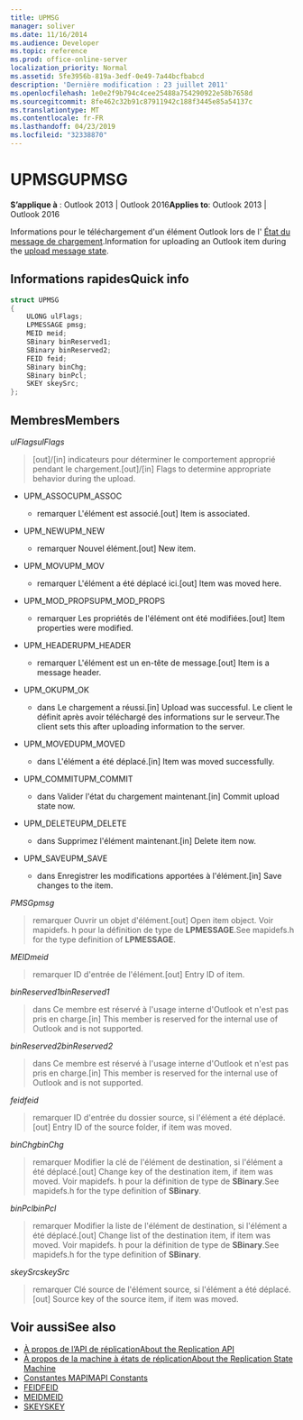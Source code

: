 ```yaml
---
title: UPMSG
manager: soliver
ms.date: 11/16/2014
ms.audience: Developer
ms.topic: reference
ms.prod: office-online-server
localization_priority: Normal
ms.assetid: 5fe3956b-819a-3edf-0e49-7a44bcfbabcd
description: 'Dernière modification : 23 juillet 2011'
ms.openlocfilehash: 1e0e2f9b794c4cee25488a754290922e58b7658d
ms.sourcegitcommit: 8fe462c32b91c87911942c188f3445e85a54137c
ms.translationtype: MT
ms.contentlocale: fr-FR
ms.lasthandoff: 04/23/2019
ms.locfileid: "32338870"
---
```

# <a name="upmsg"></a><span data-ttu-id="33e4d-103">UPMSG</span><span class="sxs-lookup"><span data-stu-id="33e4d-103">UPMSG</span></span>

<span data-ttu-id="33e4d-104">**S’applique à** : Outlook 2013 | Outlook 2016</span><span class="sxs-lookup"><span data-stu-id="33e4d-104">**Applies to**: Outlook 2013 | Outlook 2016</span></span> 
  
<span data-ttu-id="33e4d-105">Informations pour le téléchargement d'un élément Outlook lors de l' [État du message de chargement](upload-message-state.md).</span><span class="sxs-lookup"><span data-stu-id="33e4d-105">Information for uploading an Outlook item during the [upload message state](upload-message-state.md).</span></span>
  
## <a name="quick-info"></a><span data-ttu-id="33e4d-106">Informations rapides</span><span class="sxs-lookup"><span data-stu-id="33e4d-106">Quick info</span></span>

```cpp
struct UPMSG 
{ 
    ULONG ulFlags; 
    LPMESSAGE pmsg; 
    MEID meid; 
    SBinary binReserved1; 
    SBinary binReserved2; 
    FEID feid; 
    SBinary binChg; 
    SBinary binPcl; 
    SKEY skeySrc; 
};
```

## <a name="members"></a><span data-ttu-id="33e4d-107">Membres</span><span class="sxs-lookup"><span data-stu-id="33e4d-107">Members</span></span>

 <span data-ttu-id="33e4d-108">_ulFlags_</span><span class="sxs-lookup"><span data-stu-id="33e4d-108">_ulFlags_</span></span>
  
> <span data-ttu-id="33e4d-109">[out]/[in] indicateurs pour déterminer le comportement approprié pendant le chargement.</span><span class="sxs-lookup"><span data-stu-id="33e4d-109">[out]/[in] Flags to determine appropriate behavior during the upload.</span></span> 
    
  - <span data-ttu-id="33e4d-110">UPM_ASSOC</span><span class="sxs-lookup"><span data-stu-id="33e4d-110">UPM_ASSOC</span></span>
    
    - <span data-ttu-id="33e4d-111">remarquer L'élément est associé.</span><span class="sxs-lookup"><span data-stu-id="33e4d-111">[out] Item is associated.</span></span>
    
  - <span data-ttu-id="33e4d-112">UPM_NEW</span><span class="sxs-lookup"><span data-stu-id="33e4d-112">UPM_NEW</span></span>
    
    - <span data-ttu-id="33e4d-113">remarquer Nouvel élément.</span><span class="sxs-lookup"><span data-stu-id="33e4d-113">[out] New item.</span></span> 
    
  - <span data-ttu-id="33e4d-114">UPM_MOV</span><span class="sxs-lookup"><span data-stu-id="33e4d-114">UPM_MOV</span></span>
    
    - <span data-ttu-id="33e4d-115">remarquer L'élément a été déplacé ici.</span><span class="sxs-lookup"><span data-stu-id="33e4d-115">[out] Item was moved here.</span></span>
    
  - <span data-ttu-id="33e4d-116">UPM_MOD_PROPS</span><span class="sxs-lookup"><span data-stu-id="33e4d-116">UPM_MOD_PROPS</span></span>
    
    - <span data-ttu-id="33e4d-117">remarquer Les propriétés de l'élément ont été modifiées.</span><span class="sxs-lookup"><span data-stu-id="33e4d-117">[out] Item properties were modified.</span></span>
    
  - <span data-ttu-id="33e4d-118">UPM_HEADER</span><span class="sxs-lookup"><span data-stu-id="33e4d-118">UPM_HEADER</span></span>
    
    - <span data-ttu-id="33e4d-119">remarquer L'élément est un en-tête de message.</span><span class="sxs-lookup"><span data-stu-id="33e4d-119">[out] Item is a message header.</span></span>
    
  - <span data-ttu-id="33e4d-120">UPM_OK</span><span class="sxs-lookup"><span data-stu-id="33e4d-120">UPM_OK</span></span>
    
    - <span data-ttu-id="33e4d-121">dans Le chargement a réussi.</span><span class="sxs-lookup"><span data-stu-id="33e4d-121">[in] Upload was successful.</span></span> <span data-ttu-id="33e4d-122">Le client le définit après avoir téléchargé des informations sur le serveur.</span><span class="sxs-lookup"><span data-stu-id="33e4d-122">The client sets this after uploading information to the server.</span></span>
    
  - <span data-ttu-id="33e4d-123">UPM_MOVED</span><span class="sxs-lookup"><span data-stu-id="33e4d-123">UPM_MOVED</span></span>
    
    - <span data-ttu-id="33e4d-124">dans L'élément a été déplacé.</span><span class="sxs-lookup"><span data-stu-id="33e4d-124">[in] Item was moved successfully.</span></span>
    
  - <span data-ttu-id="33e4d-125">UPM_COMMIT</span><span class="sxs-lookup"><span data-stu-id="33e4d-125">UPM_COMMIT</span></span>
    
    - <span data-ttu-id="33e4d-126">dans Valider l'état du chargement maintenant.</span><span class="sxs-lookup"><span data-stu-id="33e4d-126">[in] Commit upload state now.</span></span>
    
  - <span data-ttu-id="33e4d-127">UPM_DELETE</span><span class="sxs-lookup"><span data-stu-id="33e4d-127">UPM_DELETE</span></span>
    
    - <span data-ttu-id="33e4d-128">dans Supprimez l'élément maintenant.</span><span class="sxs-lookup"><span data-stu-id="33e4d-128">[in] Delete item now.</span></span>
    
  - <span data-ttu-id="33e4d-129">UPM_SAVE</span><span class="sxs-lookup"><span data-stu-id="33e4d-129">UPM_SAVE</span></span>
    
    - <span data-ttu-id="33e4d-130">dans Enregistrer les modifications apportées à l'élément.</span><span class="sxs-lookup"><span data-stu-id="33e4d-130">[in] Save changes to the item.</span></span>
    
<span data-ttu-id="33e4d-131">_PMSG_</span><span class="sxs-lookup"><span data-stu-id="33e4d-131">_pmsg_</span></span>
  
> <span data-ttu-id="33e4d-132">remarquer Ouvrir un objet d'élément.</span><span class="sxs-lookup"><span data-stu-id="33e4d-132">[out] Open item object.</span></span> <span data-ttu-id="33e4d-133">Voir mapidefs. h pour la définition de type de **LPMESSAGE**.</span><span class="sxs-lookup"><span data-stu-id="33e4d-133">See mapidefs.h for the type definition of **LPMESSAGE**.</span></span> 
    
<span data-ttu-id="33e4d-134">_MEID_</span><span class="sxs-lookup"><span data-stu-id="33e4d-134">_meid_</span></span>
  
> <span data-ttu-id="33e4d-135">remarquer ID d'entrée de l'élément.</span><span class="sxs-lookup"><span data-stu-id="33e4d-135">[out] Entry ID of item.</span></span>
    
<span data-ttu-id="33e4d-136">_binReserved1_</span><span class="sxs-lookup"><span data-stu-id="33e4d-136">_binReserved1_</span></span>
  
> <span data-ttu-id="33e4d-137">dans Ce membre est réservé à l'usage interne d'Outlook et n'est pas pris en charge.</span><span class="sxs-lookup"><span data-stu-id="33e4d-137">[in] This member is reserved for the internal use of Outlook and is not supported.</span></span> 
    
<span data-ttu-id="33e4d-138">_binReserved2_</span><span class="sxs-lookup"><span data-stu-id="33e4d-138">_binReserved2_</span></span>
  
> <span data-ttu-id="33e4d-139">dans Ce membre est réservé à l'usage interne d'Outlook et n'est pas pris en charge.</span><span class="sxs-lookup"><span data-stu-id="33e4d-139">[in] This member is reserved for the internal use of Outlook and is not supported.</span></span> 
    
<span data-ttu-id="33e4d-140">_feid_</span><span class="sxs-lookup"><span data-stu-id="33e4d-140">_feid_</span></span>
  
> <span data-ttu-id="33e4d-141">remarquer ID d'entrée du dossier source, si l'élément a été déplacé.</span><span class="sxs-lookup"><span data-stu-id="33e4d-141">[out] Entry ID of the source folder, if item was moved.</span></span>
    
<span data-ttu-id="33e4d-142">_binChg_</span><span class="sxs-lookup"><span data-stu-id="33e4d-142">_binChg_</span></span>
  
> <span data-ttu-id="33e4d-143">remarquer Modifier la clé de l'élément de destination, si l'élément a été déplacé.</span><span class="sxs-lookup"><span data-stu-id="33e4d-143">[out] Change key of the destination item, if item was moved.</span></span> <span data-ttu-id="33e4d-144">Voir mapidefs. h pour la définition de type de **SBinary**.</span><span class="sxs-lookup"><span data-stu-id="33e4d-144">See mapidefs.h for the type definition of **SBinary**.</span></span> 
    
<span data-ttu-id="33e4d-145">_binPcl_</span><span class="sxs-lookup"><span data-stu-id="33e4d-145">_binPcl_</span></span>
  
> <span data-ttu-id="33e4d-146">remarquer Modifier la liste de l'élément de destination, si l'élément a été déplacé.</span><span class="sxs-lookup"><span data-stu-id="33e4d-146">[out] Change list of the destination item, if item was moved.</span></span> <span data-ttu-id="33e4d-147">Voir mapidefs. h pour la définition de type de **SBinary**.</span><span class="sxs-lookup"><span data-stu-id="33e4d-147">See mapidefs.h for the type definition of **SBinary**.</span></span> 
    
<span data-ttu-id="33e4d-148">_skeySrc_</span><span class="sxs-lookup"><span data-stu-id="33e4d-148">_skeySrc_</span></span>
  
> <span data-ttu-id="33e4d-149">remarquer Clé source de l'élément source, si l'élément a été déplacé.</span><span class="sxs-lookup"><span data-stu-id="33e4d-149">[out] Source key of the source item, if item was moved.</span></span>
    
## <a name="see-also"></a><span data-ttu-id="33e4d-150">Voir aussi</span><span class="sxs-lookup"><span data-stu-id="33e4d-150">See also</span></span>

- [<span data-ttu-id="33e4d-151">À propos de l’API de réplication</span><span class="sxs-lookup"><span data-stu-id="33e4d-151">About the Replication API</span></span>](about-the-replication-api.md)
- [<span data-ttu-id="33e4d-152">À propos de la machine à états de réplication</span><span class="sxs-lookup"><span data-stu-id="33e4d-152">About the Replication State Machine</span></span>](about-the-replication-state-machine.md)
- [<span data-ttu-id="33e4d-153">Constantes MAPI</span><span class="sxs-lookup"><span data-stu-id="33e4d-153">MAPI Constants</span></span>](mapi-constants.md)
- [<span data-ttu-id="33e4d-154">FEID</span><span class="sxs-lookup"><span data-stu-id="33e4d-154">FEID</span></span>](feid.md)
- [<span data-ttu-id="33e4d-155">MEID</span><span class="sxs-lookup"><span data-stu-id="33e4d-155">MEID</span></span>](meid.md)
- [<span data-ttu-id="33e4d-156">SKEY</span><span class="sxs-lookup"><span data-stu-id="33e4d-156">SKEY</span></span>](skey.md)

